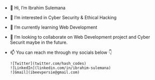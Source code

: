 - 👋 Hi, I’m Ibrahim Sulemana
- 👀 I’m interested in Cyber Security & Ethical Hacking
- 🌱 I’m currently learning Web Development
- 💞️ I’m looking to collaborate on Web Development project and Cyber Securit maybe in the future.
- 📫 You can reach me through my socials below 👇

      ![Twitter](twitter.com/hash_codes)
      ![LinkedIn](linkedin.com/in/ibrahim-sulemana)
      ![Gmail](ibeevpersie@gmail.com) 
<!--
RealIB1/RealIB1 is a ✨ special ✨ repository because its `README.md` (this file) appears on your GitHub profile.
You can click the Preview link to take a look at your changes.
--->
